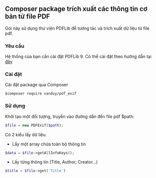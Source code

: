 ## Composer package trích xuất các thông tin cơ bản từ file PDF
Gói này sử dụng thư viện PDFLib để tương tác và trích xuất dữ liệu từ file pdf.
### Yêu cầu
Hệ thống của bạn cần cài đặt PDFLib 9. Có thể cài đặt theo hướng dẫn tại [đây](https://www.pdflib.com/download/pdflib-family/pdflib/)
### Cài đặt
Cài đặt package qua Composer
```
$composer require vanduy/pdf_exif
```
### Sử dụng
Khởi tạo một đối tượng, truyền vào đường dẫn đến file pdf $path:

```php
$file = new PDFExif($path);
```
Có 2 kiểu lấy dữ liệu.
- Lấy một array chứa toàn bộ thông tin
```php
$data = $file->getAllInfoKeys();
```
- Lấy từng thông tin (Title, Author, Creator...)
```php
$title = $file->get('Title')
```

